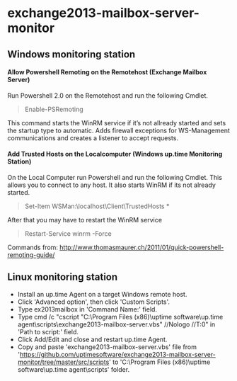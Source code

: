 exchange2013-mailbox-server-monitor
===================================

## Windows monitoring station

#### Allow Powershell Remoting on the Remotehost (Exchange Mailbox Server)
Run Powershell 2.0 on the Remotehost and run the following Cmdlet.
> Enable-PSRemoting

This command starts the WinRM service if it’s not allready started and sets the startup type to automatic. Adds firewall exceptions for WS-Management communications and creates a listener to accept requests.

#### Add Trusted Hosts on the Localcomputer (Windows up.time Monitoring Station)
On the Local Computer run Powershell and run the following Cmdlet. This allows you to connect to any host. It also starts WinRM if its not already started.
> Set-Item WSMan:\localhost\Client\TrustedHosts *

After that you may have to restart the WinRM service
> Restart-Service winrm -Force

Commands from: http://www.thomasmaurer.ch/2011/01/quick-powershell-remoting-guide/

## Linux monitoring station 
* Install an up.time Agent on a target Windows remote host.
* Click 'Advanced option', then click 'Custom Scripts'.
* Type ex2013mailbox in 'Command Name:' field.
* Type cmd /c "cscript "C:\Program Files (x86)\uptime software\up.time agent\scripts\exchange2013-mailbox-server.vbs" //Nologo //T:0" in 'Path to script:' field.
* Click Add/Edit and close and restart up.time Agent.
* Copy and paste 'exchange2013-mailbox-server.vbs' file from 'https://github.com/uptimesoftware/exchange2013-mailbox-server-monitor/tree/master/src/scripts' to 'C:\Program Files (x86)\uptime software\up.time agent\scripts' folder.
